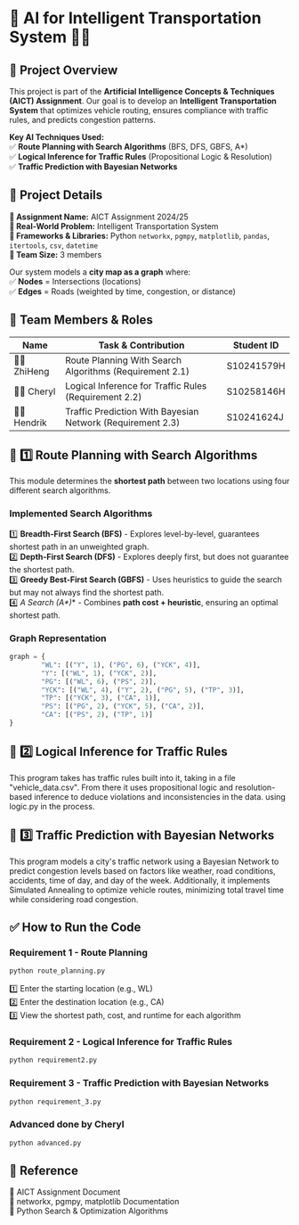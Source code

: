 # 🚀 AI for Intelligent Transportation System 🚗📍

## 📌 Project Overview
This project is part of the **Artificial Intelligence Concepts & Techniques (AICT) Assignment**. Our goal is to develop an **Intelligent Transportation System** that optimizes vehicle routing, ensures compliance with traffic rules, and predicts congestion patterns.


**Key AI Techniques Used:**  
✅ **Route Planning with Search Algorithms** (BFS, DFS, GBFS, A*)  
✅ **Logical Inference for Traffic Rules** (Propositional Logic & Resolution)  
✅ **Traffic Prediction with Bayesian Networks**  


## 🔹 Project Details  
**📌 Assignment Name:** AICT Assignment 2024/25  
**📌 Real-World Problem:** Intelligent Transportation System  
**📌 Frameworks & Libraries:** Python `networkx`, `pgmpy`, `matplotlib`, `pandas`, `itertools`, `csv`, `datetime`  
**📌 Team Size:** 3 members  


Our system models a **city map as a graph** where:  
✅ **Nodes** = Intersections (locations)  
✅ **Edges** = Roads (weighted by time, congestion, or distance)  


## 👥 Team Members & Roles

| Name         | Task & Contribution                         | Student ID  |
|-------------|--------------------------------------------|-------------|
| 🧑‍💻 ZhiHeng | Route Planning With Search Algorithms (Requirement 2.1) | S10241579H |
| 🧑‍💻  Cheryl | Logical Inference for Traffic Rules (Requirement 2.2) | S10258146H |
| 🧑‍💻  Hendrik | Traffic Prediction With Bayesian Network (Requirement 2.3)| S10241624J |


## 📌 **1️⃣ Route Planning with Search Algorithms**
This module determines the **shortest path** between two locations using four different search algorithms.

### **Implemented Search Algorithms**
1️⃣ **Breadth-First Search (BFS)** - Explores level-by-level, guarantees shortest path in an unweighted graph.  
2️⃣ **Depth-First Search (DFS)** - Explores deeply first, but does not guarantee the shortest path.  
3️⃣ **Greedy Best-First Search (GBFS)** - Uses heuristics to guide the search but may not always find the shortest path.  
4️⃣ **A* Search (A\*)** - Combines **path cost + heuristic**, ensuring an optimal shortest path.  

### **Graph Representation**
```python
graph = {
        "WL": [("Y", 1), ("PG", 6), ("YCK", 4)],
        "Y": [("WL", 1), ("YCK", 2)],
        "PG": [("WL", 6), ("PS", 2)],
        "YCK": [("WL", 4), ("Y", 2), ("PG", 5), ("TP", 3)],
        "TP": [("YCK", 3), ("CA", 1)],
        "PS": [("PG", 2), ("YCK", 5), ("CA", 2)],
        "CA": [("PS", 2), ("TP", 1)]
}
```


## 📌 **2️⃣ Logical Inference for Traffic Rules**
This program takes has traffic rules built into it, taking in a file "vehicle_data.csv". From there it uses propositional logic and resolution-based inference to deduce violations and inconsistencies in the data. using logic.py in the process.

## 📌 **3️⃣ Traffic Prediction with Bayesian Networks**
This program models a city's traffic network using a Bayesian Network to predict congestion levels based on factors like weather, road conditions, accidents, time of day, and day of the week.
Additionally, it implements Simulated Annealing to optimize vehicle routes, minimizing total travel time while considering road congestion.

## ✅ How to Run the Code  
### Requirement 1 - Route Planning  
```python
python route_planning.py
```  
1️⃣ Enter the starting location (e.g., WL)  
2️⃣ Enter the destination location (e.g., CA)  
3️⃣ View the shortest path, cost, and runtime for each algorithm  

### Requirement 2 - Logical Inference for Traffic Rules  
```python
python requirement2.py
```

### Requirement 3 - Traffic Prediction with Bayesian Networks  
```python
python requirement_3.py
```

### Advanced done by Cheryl
```python
python advanced.py
```

## 🔗 Reference  
📌 AICT Assignment Document  
📌 networkx, pgmpy, matplotlib Documentation  
📌 Python Search & Optimization Algorithms
